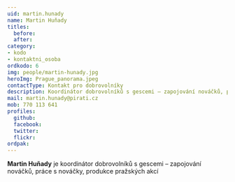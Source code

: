 ```yaml
---
uid: martin.hunady
name: Martin Huňady
titles:
  before: 
  after:
category: 
- kodo
- kontaktni_osoba
ordkodo: 6
img: people/martin-hunady.jpg
heroImg: Prague_panorama.jpeg
contactType: Kontakt pro dobrovolníky
description: Koordinátor dobrovolníků s gescemi – zapojování nováčků, práce s nováčky, produkce pražských akcí
mail: martin.hunady@pirati.cz
mob: 770 113 641
profiles:
  github:       
  facebook: 
  twitter: 		  
  flickr:
ordpak: 		  
---
```


**Martin Huňady** je koordinátor dobrovolníků s gescemi – zapojování nováčků, práce s nováčky, produkce pražských akcí



